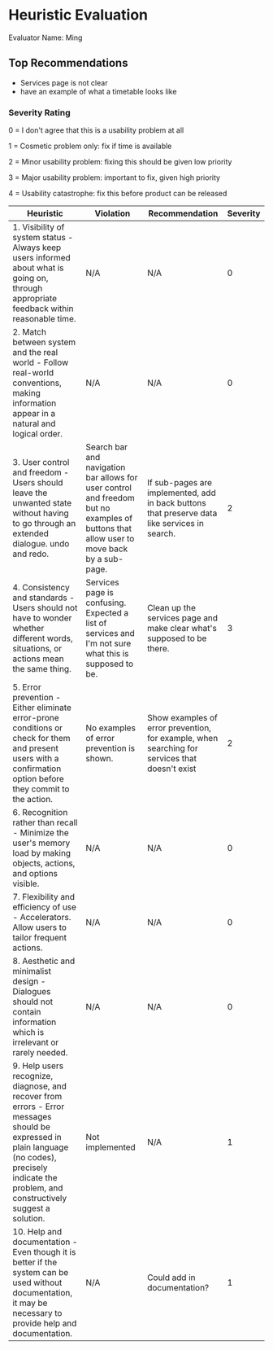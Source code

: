 # Heuristic Evaluation 
Evaluator Name: Ming

## Top Recommendations

- Services page is not clear
- have an example of what a timetable looks like

###  Severity Rating 

0 = I don't agree that this is a usability problem at all 

1 = Cosmetic problem only: fix if time is available 

2 = Minor usability problem: fixing this should be given low priority 

3 = Major usability problem: important to fix, given high priority 

4 = Usability catastrophe: fix this before product can be released 


| Heuristic                                                    | Violation                                                    | Recommendation                                               | Severity |
| ------------------------------------------------------------ | ------------------------------------------------------------ | ------------------------------------------------------------ | -------- |
| 1. Visibility of system status - Always keep users informed about what is going on, through appropriate feedback within reasonable time. | N/A                                                          | N/A                                                          | 0        |
| 2. Match between system and the real world - Follow real-world conventions, making information appear in a natural and logical order. | N/A                                                          | N/A                                                          | 0        |
| 3. User control and freedom - Users should leave the unwanted state without having to go through an extended dialogue. undo and redo. | Search bar and navigation bar allows for user control and freedom but no examples of buttons that allow user to move back by a sub-page. | If sub-pages are implemented, add in back buttons that preserve data like services in search. | 2        |
| 4. Consistency and standards - Users should not have to wonder whether different words, situations, or actions mean the same thing. | Services page is confusing. Expected a list of services and I'm not sure what this is supposed to be. | Clean up the services page and make clear what's supposed to be there. | 3        |
| 5. Error prevention - Either eliminate error-prone conditions or check for them and present users with a confirmation option before they commit to the action. | No examples of error prevention is shown.                    | Show examples of error prevention, for example, when  searching for services that doesn't exist | 2        |
| 6. Recognition rather than recall - Minimize the user's memory load by making objects, actions, and options visible. | N/A                                                          | N/A                                                          | 0        |
| 7. Flexibility and efficiency of use - Accelerators. Allow users to tailor frequent actions. | N/A                                                          | N/A                                                          | 0        |
| 8. Aesthetic and minimalist design - Dialogues should not contain information which is irrelevant or rarely needed. | N/A                                                          | N/A                                                          | 0        |
| 9. Help users recognize, diagnose, and recover from errors - Error messages should be expressed in plain language (no codes), precisely indicate the problem, and constructively suggest a solution. | Not implemented                                              | N/A                                                          | 1        |
| 10. Help and documentation - Even though it is better if the system can be used without documentation, it may be necessary to provide help and documentation. | N/A                                                          | Could add in documentation?                                  | 1        |